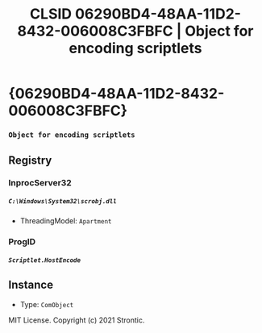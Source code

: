 ﻿---
title: "CLSID 06290BD4-48AA-11D2-8432-006008C3FBFC | Object for encoding scriptlets"
excerpt: What is COM-Object CLSID 06290BD4-48AA-11D2-8432-006008C3FBFC?
---

# {06290BD4-48AA-11D2-8432-006008C3FBFC}

### `Object for encoding scriptlets`

## Registry


### InprocServer32

##### `C:\Windows\System32\scrobj.dll`
* ThreadingModel: `Apartment`

### ProgID

##### `Scriptlet.HostEncode`

## Instance

* Type: `ComObject`

MIT License. Copyright (c) 2021 Strontic.


